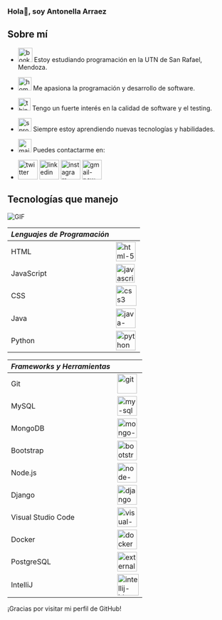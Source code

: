 


### Hola👋, soy Antonella Arraez


## Sobre mí

- <img width="32" height="32" src="https://img.icons8.com/dusk/64/books.png" alt="books"/> Estoy estudiando programación en la UTN de San Rafael, Mendoza.
- <img width="30" height="30" src="https://img.icons8.com/dusk/64/home-office.png" alt="home-office"/> Me apasiona la programación y desarrollo de software.
- <img width="28" height="28" src="https://img.icons8.com/dusk/64/thin-test-tube.png" alt="thin-test-tube"/> Tengo un fuerte interés en la calidad de software y el testing.
- <img width="30" height="30" src="https://img.icons8.com/dusk/64/sprout.png" alt="sprout"/> Siempre estoy aprendiendo nuevas tecnologías y habilidades.
- <img width="30" height="30" src="https://img.icons8.com/dusk/64/mailbox-with-letter.png" alt="mailbox-with-letter"/> Puedes contactarme en:

- [<img width="44" height="44" src="https://img.icons8.com/nolan/64/twitter.png" alt="twitter"/>](https://twitter.com/antoarraez)
[<img width="44" height="44" src="https://img.icons8.com/nolan/64/linkedin.png" alt="linkedin"/>](https://www.linkedin.com/in/anto-arraez-8bb251241)
[<img width="44" height="44" src="https://img.icons8.com/nolan/64/instagram-new.png" alt="instagram-new"/>](https://www.instagram.com/arraezantoo/)
[<img width="44" height="44" src="https://img.icons8.com/nolan/64/gmail-new.png" alt="gmail-new"/>](mailto:antooarraez2001@gmail.com)






## Tecnologías que manejo
![GIF](https://i.postimg.cc/Y9pMgWbZ/64779da8dde48.gif)

| *Lenguajes de Programación* |                            |                                                                                               
| ------------------------- | -------------------------- |
| HTML                      | <img width="44" height="44" src="https://img.icons8.com/nolan/64/html-5.png" alt="html-5"/>|
| JavaScript                | <img width="42" height="42" src="https://img.icons8.com/nolan/64/javascript-logo.png" alt="javascript-logo"/> |
| CSS                       | <img width="46" height="46" src="https://img.icons8.com/nolan/64/css3.png" alt="css3"/> |
| Java                      | <img width="44" height="44" src="https://img.icons8.com/nolan/64/java-coffee-cup-logo.png" alt="java-coffee-cup-logo"/> |
| Python                    | <img width="44" height="44" src="https://img.icons8.com/nolan/64/python.png" alt="python"/> |




 
| *Frameworks y Herramientas* |                                          |
| ------------------------ | ---------------------------------------- |
| Git                      | <img width="44" height="44" src="https://img.icons8.com/nolan/64/git.png" alt="git"/> |
| MySQL                    | <img width="44" height="44" src="https://img.icons8.com/nolan/64/my-sql.png" alt="my-sql"/> |
| MongoDB                  | <img width="44" height="44" src="https://img.icons8.com/nolan/64/mongo-db.png" alt="mongo-db"/> |
| Bootstrap                |<img width="44" height="44" src="https://img.icons8.com/nolan/64/bootstrap.png" alt="bootstrap"/> |
| Node.js                  | <img width="44" height="44" src="https://img.icons8.com/nolan/64/node-js.png" alt="node-js"/> |
| Django                   | <img width="44" height="44" src="https://img.icons8.com/nolan/64/django.png" alt="django"/> |
| Visual Studio Code       | <img width="44" height="44" src="https://img.icons8.com/nolan/64/visual-studio.png" alt="visual-studio"/> |
| Docker                   | <img width="44" height="44" src="https://img.icons8.com/nolan/64/docker.png" alt="docker"/> |
| PostgreSQL               | <img width="44" height="44" src="https://img.icons8.com/external-tal-revivo-tritone-tal-revivo/32/external-postgre-sql-a-free-and-open-source-relational-database-management-system-logo-tritone-tal-revivo.png" alt="external-postgre-sql-a-free-and-open-source-relational-database-management-system-logo-tritone-tal-revivo"/> |
| IntelliJ                 | <img width="48" height="48" src="https://img.icons8.com/color/48/intellij-idea.png" alt="intellij-idea"/> |


¡Gracias por visitar mi perfil de GitHub!




<!--
**antonellaarraez/Antonellaarraez** is a ✨ _special_ ✨ repository because its `README.md` (this file) appears on your GitHub profile.

Here are some ideas to get you started:

- 🔭 I’m currently working on ...
- 🌱 I’m currently learning ...
- 👯 I’m looking to collaborate on ...
- 🤔 I’m looking for help with ...
- 💬 Ask me about ...
- 📫 How to reach me: ...
- 😄 Pronouns: ...
- ⚡ Fun fact: ...
-->
